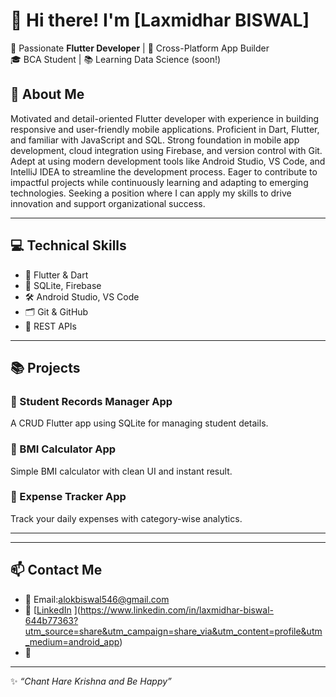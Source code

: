 # 👋 Hi there! I'm [Laxmidhar BISWAL]

🚀 Passionate **Flutter Developer** | 📱 Cross-Platform App Builder  
🎓 BCA Student | 📚 Learning Data Science (soon!)

## 📱 About Me
Motivated and detail-oriented Flutter developer with experience in building responsive and user-friendly mobile applications. Proficient in Dart, Flutter, and familiar with JavaScript and SQL. Strong foundation in mobile app development, cloud integration using Firebase, and version control with Git. Adept at using modern development tools like Android Studio, VS Code, and IntelliJ IDEA to streamline the development process. Eager to contribute to impactful projects while continuously learning and adapting to emerging technologies. Seeking a position where I can apply my skills to drive innovation and support organizational success.   



---

## 💻 Technical Skills
- 💙 Flutter & Dart  
- 💾 SQLite, Firebase  
- 🛠 Android Studio, VS Code  
- 🗂 Git & GitHub  
- 📡 REST APIs  

---

## 📚 Projects

### 📱 Student Records Manager App  
A CRUD Flutter app using SQLite for managing student details.

### 📱 BMI Calculator App  
Simple BMI calculator with clean UI and instant result.

### 📱 Expense Tracker App  
Track your daily expenses with category-wise analytics.

---


---

## 📫 Contact Me
- 📧 Email:alokbiswal546@gmail.com  
- 🔗 [[LinkedIn](#) ](https://www.linkedin.com/in/laxmidhar-biswal-644b77363?utm_source=share&utm_campaign=share_via&utm_content=profile&utm_medium=android_app) 
- 🐙
---

✨ *“Chant Hare Krishna and Be Happy”*
